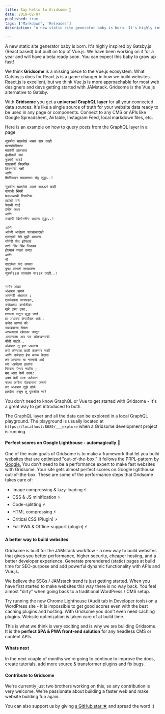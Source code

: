 ```yaml
---
title: Say hello to Gridsome 🎉
date: 2019-02-07
published: true
tags: ['Markdown', 'Releases']
description: "A new static site generator baby is born. It's highly inspired by Gatsby.js (React based) but built on top of Vue.js. We have been working on it for a year and will have a beta ready soon. You can expect this baby to grow up fast!"

---
```


A new static site generator baby is born. It's highly inspired by Gatsby.js (React based) but built on top of Vue.js. We have been working on it for a year and will have a beta ready soon. You can expect this baby to grow up fast!

We think **Gridsome** is a missing piece to the Vue.js ecosystem. What Gatsby.js does for React.js is a game changer in how we build websites.  React.js is excellent, but we think Vue.js is more approachable for most web designers and devs getting started with JAMstack. Gridsome is the Vue.js alternative to Gatsby.

With **Gridsome** you get a **universal GraphQL layer** for all your connected data sources. It's like a single source of truth for your website data ready to be used in any page or components. Connect to any CMS or APIs like Google Spreadsheet, Airtable, Instagram Feed, local markdown files, etc. 

Here is an example on how to query posts from the GraphQL layer in a page:


```html
सुरळीत चाललेलं असतं सारं काही
मत्स्यपेटीतल्या
माशांची हालचाल
कुंडीतली रोपं
फुलांचे ताटवे
पाखरांची किलबिल
किरणांची नक्षी
आणि
क्षितीजावर मावळणारा चंद्र सुद्धा..!

सुरळीत चाललेलं असतं साssरं काही
पायाची भिंगरी
घड्याळाची टिकटिक
वहीची पाने
पेनाची शाई
टपोरं अक्षर
आणि
शब्दांची विलोभनीय आरास सुद्धा..!

आणि
अवेळी आलेल्या पावसासारखी
एकाएकी येते तुझी आठवण
सोनेरी शेत झोपवावं
तशी चिंब चिंब भिजवत
होत्याचं नव्हतं करत
आणि
मी
दाटलेला कंठ लपवत
पुन्हा सांगतो सगळ्यांना
सुरळीssत चाललंय साssरं काही..!
```
```html

समोर अंधार
अंधारात सगळे
आपणही अंधारात ;
एकमेकांना चाचपडत,
उजेडाच्या कसोटीवर
खरे ठरत ठरत,
क्षणाला वाटून सुद्धा जातं
हा अंधारच कंफर्टेबल आहे :
उजेड म्हणलं की
जबाबदाऱ्या येतात
आपल्याला खोलवर जाणून
आपल्याला आर पार ओळखण्याची
भीती वाटते..
अंधारात तू हात धरलास
तरी कोणाला काही कळणार नाही
आणि उजेडात हेच सगळं केलंस
तर आपल्या या नात्याचे अर्थ
त्या धरलेल्या हातांना
गिरवता येणार नाहीत ;
मग अशा वेळी काय?
अशा वेळी मला उजेडात
फक्त कविता ऐकवायला जमली
तर अंधारात तुझे डोळे
हलकेच हसून तू पुसशील ना?

```


You don't need to know GraphQL or Vue to get started with Gridsome - It's a great way to get introduced to both.


The GraphQL layer and all the data can be explored in a local GraphQL playground. The playground is usually located at `https://localhost:8080/___explore` when a Gridsome development project is running.




#### Perfect scores on Google Lighthouse - automagically 💚

One of the main goals of Gridsome is to make a framework that let you build websites that are optimized "out-of-the-box." It follows the [PRPL-pattern by Google.](https://developers.google.com/web/fundamentals/performance/prpl-pattern/) You don't need to be a performance expert to make fast websites with Gridsome. Your site gets almost perfect scores on Google lighthouse out-of-the-box. These are some of the performance steps that Gridsome takes care of:

- Image compressing & lazy-loading ⚡️ 
- CSS & JS minification ⚡️ 
- Code-splitting ⚡️ 
- HTML compressing ⚡️ 
- Critical CSS (Plugin) ⚡️ 
- Full PWA & Offline-support (plugin) ⚡️  


#### A better way to build websites

Gridsome is built for the JAMstack workflow - a new way to build websites that gives you better performance, higher security, cheaper hosting, and a better developer experience. Generate prerendered (static) pages at build time for SEO-purpose and add powerful dynamic functionality with APIs and Vue.js.

We believe the SSGs / JAMstack trend is just getting started. When you have first started to make websites this way there is no way back. You feel almost "dirty" when going back to a traditional WordPress / CMS setup. 

Try running the new Chrome Lighthouse (Audit tab in Developer tools) on a WordPress site - It is impossible to get good scores even with the best caching plugins and hosting. With Gridsome you don't even need caching plugins. Website optimization is taken care of at build time.

This is what we think is very exciting and is why we are building Gridsome. It is the **perfect SPA & PWA front-end solution** for any headless CMS or content APIs.


#### Whats next

In the next couple of months we're going to continue to improve the docs, create tutorials, add more source & transformer plugins and fix bugs. 

#### Contribute to Gridsome

We're currently just two brothers working on this, so any contribution is very welcome. We're passionate about building a faster web and make website building fun again.

You can also support us by giving [a GitHub star ★](https://github.com/gridsome/gridsome/stargazers) and spread the word :)
